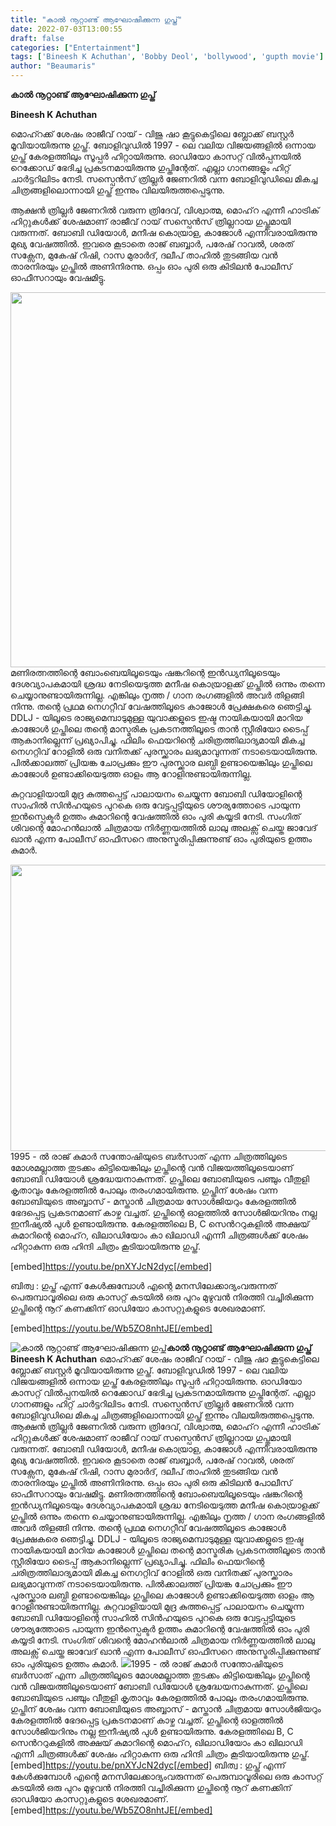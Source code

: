 ```yaml
---
title: "കാൽ നൂറ്റാണ്ട് ആഘോഷിക്കുന്ന ഗുപ്ത്"
date: 2022-07-03T13:00:55
draft: false
categories: ["Entertainment"]
tags: ['Bineesh K Achuthan', 'Bobby Deol', 'bollywood', 'gupth movie']
author: "Beaumaris"
---
```


<strong>കാൽ നൂറ്റാണ്ട് ആഘോഷിക്കുന്ന ഗുപ്ത്</strong>

<strong>Bineesh K Achuthan </strong>

മൊഹ്റക്ക് ശേഷം രാജീവ് റായ് - വിജു ഷാ കൂട്ടുകെട്ടിലെ ബ്ലോക്ക് ബസ്റ്റർ മൂവിയായിരുന്നു ഗുപ്ത്. ബോളിവുഡിൽ 1997 - ലെ വലിയ വിജയങ്ങളിൽ ഒന്നായ ഗുപ്ത് കേരളത്തിലും സൂപ്പർ ഹിറ്റായിരുന്നു. ഓഡിയോ കാസറ്റ് വിൽപ്പനയിൽ റെക്കോഡ് ഭേദിച്ച പ്രകടനമായിരുന്നു ഗുപ്തിന്റേത്. എല്ലാ ഗാനങ്ങളും ഹിറ്റ് ചാർട്ടറിലിടം നേടി. സസ്പെൻസ് ത്രില്ലർ ജേണറിൽ വന്ന ബോളിവുഡിലെ മികച്ച ചിത്രങ്ങളിലൊന്നായി ഗുപ്ത് ഇന്നും വിലയിരുത്തപ്പെടുന്നു.

ആക്ഷൻ ത്രില്ലർ ജേണറിൽ വരുന്ന ത്രിദേവ്, വിശ്വാത്മ, മൊഹ്‌റ എന്നീ ഹാട്രിക് ഹിറ്റുകൾക്ക് ശേഷമാണ് രാജീവ് റായ് സസ്പെൻസ് ത്രില്ലറായ ഗുപ്തുമായി വരുന്നത്. ബോബി ഡിയോൾ, മനീഷ കൊയ്രാള, കാജോൾ എന്നിവരായിരുന്നു മുഖ്യ വേഷത്തിൽ. ഇവരെ കൂടാതെ രാജ് ബബ്ബാർ, പരേഷ് റാവൽ, ശരത് സക്സേന, മുകേഷ് റിഷി, റാസ മുരാർദ്, ദലീപ് താഹിൽ തുടങ്ങിയ വൻ താരനിരയും ഗുപ്തിൽ അണിനിരന്നു. ഒപ്പം ഓം പുരി ഒരു കിടിലൻ പോലീസ് ഓഫീസറായും വേഷമിട്ടു.

<img class="size-full wp-image-341646 aligncenter" src="https://cdn.boolokam.com/articles/2022/07/hrhrhrrh.jpg" alt="" width="855" height="600" />മണിരത്നത്തിന്റെ ബോംബെയിലൂടെയും ഷങ്കറിന്റെ ഇൻഡ്യനിലൂടെയും ദേശവ്യാപകമായി ശ്രദ്ധ നേടിയെടുത്ത മനീഷ കൊയ്രാളക്ക് ഗുപ്തിൽ ഒന്നും തന്നെ ചെയ്യാനുണ്ടായിരുന്നില്ല. എങ്കിലും നൃത്ത / ഗാന രംഗങ്ങളിൽ അവർ തിളങ്ങി നിന്നു. തന്റെ പ്രഥമ നെഗറ്റീവ് വേഷത്തിലൂടെ കാജോൾ പ്രേക്ഷകരെ ഞെട്ടിച്ചു. DDLJ - യിലൂടെ രാജ്യമെമ്പാടുമുള്ള യുവാക്കളുടെ ഇഷ്ട നായികയായി മാറിയ കാജോൾ ഗുപ്തിലെ തന്റെ മാസ്മരിക പ്രകടനത്തിലൂടെ താൻ സ്റ്റീരിയോ ടൈപ്പ് ആകാനില്ലെന്ന് പ്രഖ്യാപിച്ചു. ഫിലിം ഫെയറിന്റെ ചരിത്രത്തിലാദ്യമായി മികച്ച നെഗറ്റിവ് റോളിൽ ഒരു വനിതക്ക് പുരസ്ക്കാരം ലഭ്യമാവുന്നത് നടാടെയായിരുന്നു. പിൽക്കാലത്ത് പ്രിയങ്ക ചോപ്രക്കും ഈ പുരസ്ക്കാര ലബ്ധി ഉണ്ടായെങ്കിലും ഗുപ്തിലെ കാജോൾ ഉണ്ടാക്കിയെടുത്ത ഓളം ആ റോളിനുണ്ടായിരുന്നില്ല.

കുറ്റവാളിയായി മുദ്ര കുത്തപ്പെട്ട് പാലായനം ചെയ്യുന്ന ബോബി ഡിയോളിന്റെ സാഹിൽ സിൻഹയുടെ പുറകെ ഒരു വേട്ടപ്പട്ടിയുടെ ശൗര്യത്തോടെ പായുന്ന ഇൻസ്പെക്ടർ ഉത്തം കുമാറിന്റെ വേഷത്തിൽ ഓം പുരി കയ്യടി നേടി. സംഗിത് ശിവന്റെ മോഹൻലാൽ ചിത്രമായ നിർണ്ണയത്തിൽ ലാലു അലക്സ് ചെയ്ത ജാവേദ് ഖാൻ എന്ന പോലീസ് ഓഫീസറെ അനുസ്മരിപ്പിക്കുന്നുണ്ട് ഓം പുരിയുടെ ഉത്തം കുമാർ.

<img class="wp-image-341647 aligncenter" src="https://cdn.boolokam.com/articles/2022/07/gegegeg.jpg" alt="" width="822" height="458" />1995 - ൽ രാജ് കുമാർ സന്തോഷിയുടെ ബർസാത് എന്ന ചിത്രത്തിലൂടെ മോശമല്ലാത്ത തുടക്കം കിട്ടിയെങ്കിലും ഗുപ്തിന്റെ വൻ വിജയത്തിലൂടെയാണ് ബോബി ഡിയോൾ ശ്രദ്ധേയനാകുന്നത്. ഗുപ്തിലെ ബോബിയുടെ പഞ്ചും വീതുളി കൃതാവും കേരളത്തിൽ പോലും തരംഗമായിരുന്നു. ഗുപ്തിന് ശേഷം വന്ന ബോബിയുടെ അബ്ബാസ് - മസ്താൻ ചിത്രമായ സോൾജിയറും കേരളത്തിൽ ഭേദപ്പെട്ട പ്രകടനമാണ് കാഴ്ച വച്ചത്. ഗുപ്തിന്റെ ഓളത്തിൽ സോൾജിയറിനും നല്ല ഇനീഷ്യൽ പുൾ ഉണ്ടായിരുന്നു. കേരളത്തിലെ B, C സെൻററുകളിൽ അക്ഷയ് കുമാറിന്റെ മൊഹ്‌റ, ഖിലാഡിയോം കാ ഖിലാഡി എന്നീ ചിത്രങ്ങൾക്ക് ശേഷം ഹിറ്റാകുന്ന ഒരു ഹിന്ദി ചിത്രം കൂടിയായിരുന്നു ഗുപ്ത്.

[embed]https://youtu.be/pnXYJcN2dyc[/embed]

ബിത്വ : ഗുപ്ത് എന്ന് കേൾക്കുമ്പോൾ എന്റെ മനസിലേക്കാദ്യംവരുന്നത് പെരുമ്പാവൂരിലെ ഒരു കാസറ്റ് കടയിൽ ഒരു പുറം മുഴുവൻ നിരത്തി വച്ചിരിക്കുന്ന ഗുപ്തിന്റെ നൂറ് കണക്കിന് ഓഡിയോ കാസറ്റുകളുടെ ശേഖരമാണ്.

[embed]https://youtu.be/Wb5ZO8nhtJE[/embed]


![കാൽ നൂറ്റാണ്ട് ആഘോഷിക്കുന്ന ഗുപ്ത്](https://cdn.boolokam.com/articles/2022/07/hrhrhrrh.jpg)**കാൽ നൂറ്റാണ്ട് ആഘോഷിക്കുന്ന ഗുപ്ത്** **Bineesh K Achuthan** മൊഹ്റക്ക് ശേഷം രാജീവ് റായ് - വിജു ഷാ കൂട്ടുകെട്ടിലെ ബ്ലോക്ക് ബസ്റ്റർ മൂവിയായിരുന്നു ഗുപ്ത്. ബോളിവുഡിൽ 1997 - ലെ വലിയ വിജയങ്ങളിൽ ഒന്നായ ഗുപ്ത് കേരളത്തിലും സൂപ്പർ ഹിറ്റായിരുന്നു. ഓഡിയോ കാസറ്റ് വിൽപ്പനയിൽ റെക്കോഡ് ഭേദിച്ച പ്രകടനമായിരുന്നു ഗുപ്തിന്റേത്. എല്ലാ ഗാനങ്ങളും ഹിറ്റ് ചാർട്ടറിലിടം നേടി. സസ്പെൻസ് ത്രില്ലർ ജേണറിൽ വന്ന ബോളിവുഡിലെ മികച്ച ചിത്രങ്ങളിലൊന്നായി ഗുപ്ത് ഇന്നും വിലയിരുത്തപ്പെടുന്നു. ആക്ഷൻ ത്രില്ലർ ജേണറിൽ വരുന്ന ത്രിദേവ്, വിശ്വാത്മ, മൊഹ്‌റ എന്നീ ഹാട്രിക് ഹിറ്റുകൾക്ക് ശേഷമാണ് രാജീവ് റായ് സസ്പെൻസ് ത്രില്ലറായ ഗുപ്തുമായി വരുന്നത്. ബോബി ഡിയോൾ, മനീഷ കൊയ്രാള, കാജോൾ എന്നിവരായിരുന്നു മുഖ്യ വേഷത്തിൽ. ഇവരെ കൂടാതെ രാജ് ബബ്ബാർ, പരേഷ് റാവൽ, ശരത് സക്സേന, മുകേഷ് റിഷി, റാസ മുരാർദ്, ദലീപ് താഹിൽ തുടങ്ങിയ വൻ താരനിരയും ഗുപ്തിൽ അണിനിരന്നു. ഒപ്പം ഓം പുരി ഒരു കിടിലൻ പോലീസ് ഓഫീസറായും വേഷമിട്ടു. മണിരത്നത്തിന്റെ ബോംബെയിലൂടെയും ഷങ്കറിന്റെ ഇൻഡ്യനിലൂടെയും ദേശവ്യാപകമായി ശ്രദ്ധ നേടിയെടുത്ത മനീഷ കൊയ്രാളക്ക് ഗുപ്തിൽ ഒന്നും തന്നെ ചെയ്യാനുണ്ടായിരുന്നില്ല. എങ്കിലും നൃത്ത / ഗാന രംഗങ്ങളിൽ അവർ തിളങ്ങി നിന്നു. തന്റെ പ്രഥമ നെഗറ്റീവ് വേഷത്തിലൂടെ കാജോൾ പ്രേക്ഷകരെ ഞെട്ടിച്ചു. DDLJ - യിലൂടെ രാജ്യമെമ്പാടുമുള്ള യുവാക്കളുടെ ഇഷ്ട നായികയായി മാറിയ കാജോൾ ഗുപ്തിലെ തന്റെ മാസ്മരിക പ്രകടനത്തിലൂടെ താൻ സ്റ്റീരിയോ ടൈപ്പ് ആകാനില്ലെന്ന് പ്രഖ്യാപിച്ചു. ഫിലിം ഫെയറിന്റെ ചരിത്രത്തിലാദ്യമായി മികച്ച നെഗറ്റിവ് റോളിൽ ഒരു വനിതക്ക് പുരസ്ക്കാരം ലഭ്യമാവുന്നത് നടാടെയായിരുന്നു. പിൽക്കാലത്ത് പ്രിയങ്ക ചോപ്രക്കും ഈ പുരസ്ക്കാര ലബ്ധി ഉണ്ടായെങ്കിലും ഗുപ്തിലെ കാജോൾ ഉണ്ടാക്കിയെടുത്ത ഓളം ആ റോളിനുണ്ടായിരുന്നില്ല. കുറ്റവാളിയായി മുദ്ര കുത്തപ്പെട്ട് പാലായനം ചെയ്യുന്ന ബോബി ഡിയോളിന്റെ സാഹിൽ സിൻഹയുടെ പുറകെ ഒരു വേട്ടപ്പട്ടിയുടെ ശൗര്യത്തോടെ പായുന്ന ഇൻസ്പെക്ടർ ഉത്തം കുമാറിന്റെ വേഷത്തിൽ ഓം പുരി കയ്യടി നേടി. സംഗിത് ശിവന്റെ മോഹൻലാൽ ചിത്രമായ നിർണ്ണയത്തിൽ ലാലു അലക്സ് ചെയ്ത ജാവേദ് ഖാൻ എന്ന പോലീസ് ഓഫീസറെ അനുസ്മരിപ്പിക്കുന്നുണ്ട് ഓം പുരിയുടെ ഉത്തം കുമാർ. ![](https://cdn.boolokam.com/articles/2022/07/gegegeg.jpg)1995 - ൽ രാജ് കുമാർ സന്തോഷിയുടെ ബർസാത് എന്ന ചിത്രത്തിലൂടെ മോശമല്ലാത്ത തുടക്കം കിട്ടിയെങ്കിലും ഗുപ്തിന്റെ വൻ വിജയത്തിലൂടെയാണ് ബോബി ഡിയോൾ ശ്രദ്ധേയനാകുന്നത്. ഗുപ്തിലെ ബോബിയുടെ പഞ്ചും വീതുളി കൃതാവും കേരളത്തിൽ പോലും തരംഗമായിരുന്നു. ഗുപ്തിന് ശേഷം വന്ന ബോബിയുടെ അബ്ബാസ് - മസ്താൻ ചിത്രമായ സോൾജിയറും കേരളത്തിൽ ഭേദപ്പെട്ട പ്രകടനമാണ് കാഴ്ച വച്ചത്. ഗുപ്തിന്റെ ഓളത്തിൽ സോൾജിയറിനും നല്ല ഇനീഷ്യൽ പുൾ ഉണ്ടായിരുന്നു. കേരളത്തിലെ B, C സെൻററുകളിൽ അക്ഷയ് കുമാറിന്റെ മൊഹ്‌റ, ഖിലാഡിയോം കാ ഖിലാഡി എന്നീ ചിത്രങ്ങൾക്ക് ശേഷം ഹിറ്റാകുന്ന ഒരു ഹിന്ദി ചിത്രം കൂടിയായിരുന്നു ഗുപ്ത്. [embed]https://youtu.be/pnXYJcN2dyc[/embed] ബിത്വ : ഗുപ്ത് എന്ന് കേൾക്കുമ്പോൾ എന്റെ മനസിലേക്കാദ്യംവരുന്നത് പെരുമ്പാവൂരിലെ ഒരു കാസറ്റ് കടയിൽ ഒരു പുറം മുഴുവൻ നിരത്തി വച്ചിരിക്കുന്ന ഗുപ്തിന്റെ നൂറ് കണക്കിന് ഓഡിയോ കാസറ്റുകളുടെ ശേഖരമാണ്. [embed]https://youtu.be/Wb5ZO8nhtJE[/embed]
